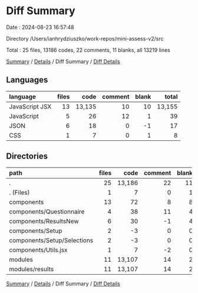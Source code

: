 # Diff Summary

Date : 2024-08-23 16:57:48

Directory /Users/ianhrydziuszko/work-repos/mini-assess-v2/src

Total : 25 files,  13186 codes, 22 comments, 11 blanks, all 13219 lines

[Summary](results.md) / [Details](details.md) / Diff Summary / [Diff Details](diff-details.md)

## Languages
| language | files | code | comment | blank | total |
| :--- | ---: | ---: | ---: | ---: | ---: |
| JavaScript JSX | 13 | 13,135 | 10 | 10 | 13,155 |
| JavaScript | 5 | 26 | 12 | 1 | 39 |
| JSON | 6 | 18 | 0 | -1 | 17 |
| CSS | 1 | 7 | 0 | 1 | 8 |

## Directories
| path | files | code | comment | blank | total |
| :--- | ---: | ---: | ---: | ---: | ---: |
| . | 25 | 13,186 | 22 | 11 | 13,219 |
| . (Files) | 1 | 7 | 0 | 1 | 8 |
| components | 13 | 72 | 8 | 8 | 88 |
| components/Questionnaire | 4 | 38 | 11 | 4 | 53 |
| components/ResultsNew | 6 | 30 | -1 | 4 | 33 |
| components/Setup | 2 | -3 | 0 | 0 | -3 |
| components/Setup/Selections | 2 | -3 | 0 | 0 | -3 |
| components/Utils.jsx | 1 | 7 | -2 | 0 | 5 |
| modules | 11 | 13,107 | 14 | 2 | 13,123 |
| modules/results | 11 | 13,107 | 14 | 2 | 13,123 |

[Summary](results.md) / [Details](details.md) / Diff Summary / [Diff Details](diff-details.md)